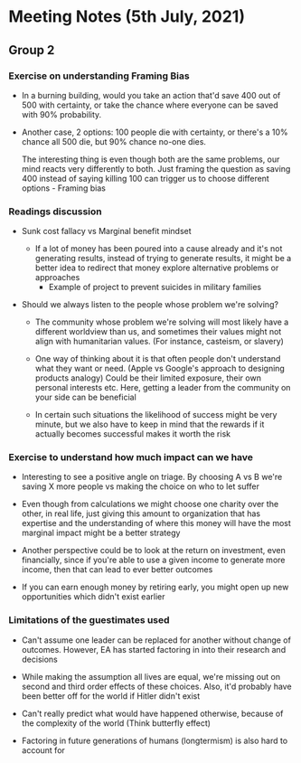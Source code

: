 # Meeting Notes (5th July, 2021)

## Group 2

### Exercise on understanding Framing Bias

* In a burning building, would you take an action that'd save 400 out of 500 with certainty, or take the chance where everyone can be saved with 90% probability.
  
* Another case, 2 options:
100 people die with certainty, or there's a 10% chance all 500 die, but 90% chance no-one dies.

    The interesting thing is even though both are the same problems, our mind reacts very differently to both. Just framing the question as saving 400 instead of saying killing 100 can trigger us to choose different options - Framing bias

### Readings discussion

* Sunk cost fallacy vs Marginal benefit mindset
  * If a lot of money has been poured into a cause already and it's not generating results, instead of trying to generate results, it might be a better idea to redirect that money explore alternative problems or approaches
    * Example of project to prevent suicides in military families

* Should we always listen to the people whose problem we're solving?
  * The community whose problem we're solving will most likely have a different worldview than us, and sometimes their values might not align with humanitarian values. (For instance, casteism, or slavery)
  * One way of thinking about it is that often people don't understand what they want or need. (Apple vs Google's approach to designing products analogy) Could be their limited exposure, their own personal interests etc. Here, getting a leader from the community on your side can be beneficial

  * In certain such situations the likelihood of success might be very minute, but we also have to keep in mind that the rewards if it actually becomes successful makes it worth the risk

### Exercise to understand how much impact can we have

* Interesting to see a positive angle on triage. By choosing A vs B we're saving X more people vs making the choice on who to let suffer

* Even though from calculations we might choose one charity over the other, in real life, just giving this amount to organization that has expertise and the understanding of where this money will have the most marginal impact might be a better strategy

* Another perspective could be to look at the return on investment, even financially, since if you're able to use a given income to generate more income, then that can lead to ever better outcomes

* If you can earn enough money by retiring early, you might open up new opportunities which didn't exist earlier

### Limitations of the guestimates used

* Can't assume one leader can be replaced for another without change of outcomes. However, EA has started factoring in into their research and decisions

* While making the assumption all lives are equal, we're missing out on second and third order effects of these choices. Also, it'd probably have been better off for the world if Hitler didn't exist

* Can't really predict what would have happened otherwise, because of the complexity of the world (Think butterfly effect)

* Factoring in future generations of humans (longtermism) is also hard to account for
